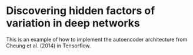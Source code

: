 # Discovering hidden factors of variation in deep networks

This is an example of how to implement the autoencoder architecture from Cheung et al. (2014) in Tensorflow.